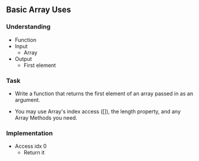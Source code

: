 ## Basic Array Uses

### Understanding
- Function
- Input
  + Array
- Output
  + First element

### Task
- Write a function that returns the first element of an array passed in as an argument.

- You may use Array's index access ([]), the length property, and any Array Methods you need.

### Implementation
- Access idx 0
  + Return it